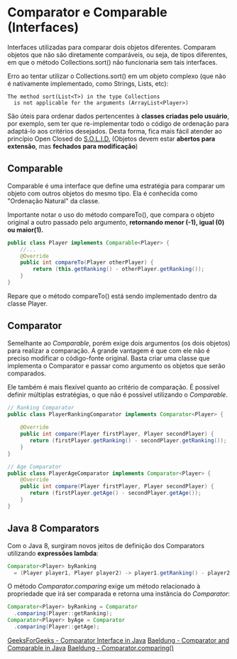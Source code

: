 # Comparator e Comparable (Interfaces)

Interfaces utilizadas para comparar dois objetos diferentes. Comparam objetos que não são diretamente comparáveis, ou seja, de tipos diferentes, em que o método Collections.sort() não funcionaria sem tais interfaces.

Erro ao tentar utilizar o Collections.sort() em um objeto complexo (que não é nativamente implementado, como Strings, Lists, etc):

```
The method sort(List<T>) in the type Collections
  is not applicable for the arguments (ArrayList<Player>)

```

São úteis para ordenar dados pertencentes à **classes criadas pelo usuário**, por exemplo, sem ter que re-implementar todo o código de ordenação para adaptá-lo aos critérios desejados. Desta forma, fica mais fácil atender ao princípio Open Closed do [S.O.L.I.D.](https://github.com/LucasPepper/TIL/blob/master/java/S.O.L.I.D.md) (Objetos devem estar **abertos para extensão**, mas **fechados para modificação**)

## Comparable

Comparable é uma interface que define uma estratégia para comparar um objeto com outros objetos do mesmo tipo. Ela é conhecida como "Ordenação Natural" da classe.

Importante notar o uso do método compareTo(), que compara o objeto original a outro passado pelo argumento, **retornando menor (-1), igual (0) ou maior(1).**

```java
public class Player implements Comparable<Player> {
    //...
    @Override
    public int compareTo(Player otherPlayer) {
        return (this.getRanking() - otherPlayer.getRanking());
    }
}
```

Repare que o método compareTo() está sendo implementado dentro da classe Player.

## Comparator

Semelhante ao *Comparable*, porém exige dois argumentos (os dois objetos) para realizar a comparação. A grande vantagem é que com ele não é preciso modificar o código-fonte original. Basta criar uma classe que implementa o Comparator e passar como argumento os objetos que serão comparados.

Ele também é mais flexível quanto ao critério de comparação. É possível definir múltiplas estratégias, o que não é possível utilizando o *Comparable*.

```java
// Ranking Comparator
public class PlayerRankingComparator implements Comparator<Player> {
  
    @Override
    public int compare(Player firstPlayer, Player secondPlayer) {
       return (firstPlayer.getRanking() - secondPlayer.getRanking());
    }
}

// Age Comparator
public class PlayerAgeComparator implements Comparator<Player> {
    @Override
    public int compare(Player firstPlayer, Player secondPlayer) {
       return (firstPlayer.getAge() - secondPlayer.getAge());
    }
}
```

## Java 8 Comparators

Com o Java 8, surgiram novos jeitos de definição dos Comparators utilizando **expressões lambda**:

```java
Comparator<Player> byRanking
  = (Player player1, Player player2) -> player1.getRanking() - player2.getRanking();
```

O método *Comparator.comparing* exige um método relacionado à propriedade que irá ser comparada e retorna uma instância do *Comparator*:

```java
Comparator<Player> byRanking = Comparator
  .comparing(Player::getRanking);
Comparator<Player> byAge = Comparator
  .comparing(Player::getAge);

```

[GeeksForGeeks - Comparator Interface in Java](https://www.geeksforgeeks.org/comparator-interface-java/)
[Baeldung - Comparator and Comparable in Java](https://www.baeldung.com/java-comparator-comparable)
[Baeldung - Comparator.comparing()](https://www.baeldung.com/java-8-comparator-comparing)
